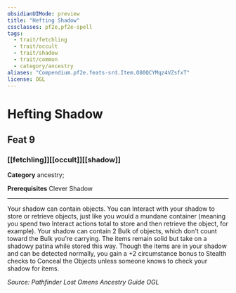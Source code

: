 ```yaml
---
obsidianUIMode: preview
title: "Hefting Shadow"
cssclasses: pf2e,pf2e-spell
tags:
  - trait/fetchling
  - trait/occult
  - trait/shadow
  - trait/common
  - category/ancestry
aliases: "Compendium.pf2e.feats-srd.Item.O80QCYMqz4VZsfxT"
license: OGL
---
```

# Hefting Shadow
## Feat 9
### [[fetchling]][[occult]][[shadow]]

**Category** ancestry; 



**Prerequisites** Clever Shadow
* * *
Your shadow can contain objects. You can Interact with your shadow to store or retrieve objects, just like you would a mundane container (meaning you spend two Interact actions total to store and then retrieve the object, for example). Your shadow can contain 2 Bulk of objects, which don't count toward the Bulk you're carrying. The items remain solid but take on a shadowy patina while stored this way. Though the items are in your shadow and can be detected normally, you gain a +2 circumstance bonus to Stealth checks to Conceal the Objects unless someone knows to check your shadow for items.

*Source: Pathfinder Lost Omens Ancestry Guide*
*OGL*